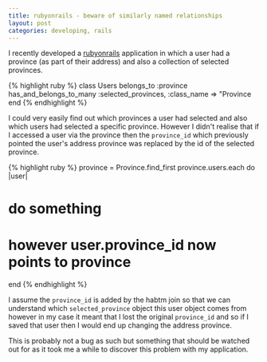 ```yaml
---
title: rubyonrails - beware of similarly named relationships
layout: post
categories: developing, rails
---
```

I recently developed a <a href="http://www.rubyonrails.org">rubyonrails</a> application in which a user had a province (as part of their address) and also a collection of selected provinces.

{% highlight ruby %}
class Users
  belongs_to :province
  has_and_belongs_to_many :selected_provinces, :class_name => "Province
end
{% endhighlight %}

I could very easily find out which provinces a user had selected and also which users had selected a specific province. However I didn't realise that if I accessed a user via the province then the `province_id` which previously pointed the user's address province was replaced by the id of the selected province.


{% highlight ruby %}
province = Province.find_first
province.users.each do |user|
  # do something
  # however user.province_id now points to province
end
{% endhighlight %}

I assume the `province_id` is added by the habtm join so that we can understand which `selected_province` object this user object comes from however in my case it meant that I lost the original `province_id` and so if I saved that user then I would end up changing the address province.

This is probably not a bug as such but something that should be watched out for as it took me a while to discover this problem with my application.
